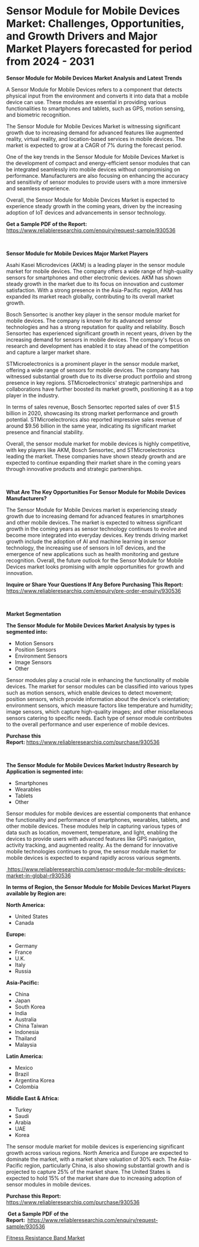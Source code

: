 <p><h1>Sensor Module for Mobile Devices Market: Challenges, Opportunities, and Growth Drivers and Major Market Players forecasted for period from 2024 - 2031</h1></p><p><strong>Sensor Module for Mobile Devices Market Analysis and Latest Trends</strong></p>
<p><p>A Sensor Module for Mobile Devices refers to a component that detects physical input from the environment and converts it into data that a mobile device can use. These modules are essential in providing various functionalities to smartphones and tablets, such as GPS, motion sensing, and biometric recognition.</p><p>The Sensor Module for Mobile Devices Market is witnessing significant growth due to increasing demand for advanced features like augmented reality, virtual reality, and location-based services in mobile devices. The market is expected to grow at a CAGR of 7% during the forecast period.</p><p>One of the key trends in the Sensor Module for Mobile Devices Market is the development of compact and energy-efficient sensor modules that can be integrated seamlessly into mobile devices without compromising on performance. Manufacturers are also focusing on enhancing the accuracy and sensitivity of sensor modules to provide users with a more immersive and seamless experience.</p><p>Overall, the Sensor Module for Mobile Devices Market is expected to experience steady growth in the coming years, driven by the increasing adoption of IoT devices and advancements in sensor technology.</p></p>
<p><strong>Get a Sample PDF of the Report:&nbsp;</strong> <a href="https://www.reliableresearchiq.com/enquiry/request-sample/930536">https://www.reliableresearchiq.com/enquiry/request-sample/930536</a></p>
<p>&nbsp;</p>
<p><strong>Sensor Module for Mobile Devices Major Market Players</strong></p>
<p><p>Asahi Kasei Microdevices (AKM) is a leading player in the sensor module market for mobile devices. The company offers a wide range of high-quality sensors for smartphones and other electronic devices. AKM has shown steady growth in the market due to its focus on innovation and customer satisfaction. With a strong presence in the Asia-Pacific region, AKM has expanded its market reach globally, contributing to its overall market growth.</p><p>Bosch Sensortec is another key player in the sensor module market for mobile devices. The company is known for its advanced sensor technologies and has a strong reputation for quality and reliability. Bosch Sensortec has experienced significant growth in recent years, driven by the increasing demand for sensors in mobile devices. The company's focus on research and development has enabled it to stay ahead of the competition and capture a larger market share.</p><p>STMicroelectronics is a prominent player in the sensor module market, offering a wide range of sensors for mobile devices. The company has witnessed substantial growth due to its diverse product portfolio and strong presence in key regions. STMicroelectronics' strategic partnerships and collaborations have further boosted its market growth, positioning it as a top player in the industry.</p><p>In terms of sales revenue, Bosch Sensortec reported sales of over $1.5 billion in 2020, showcasing its strong market performance and growth potential. STMicroelectronics also reported impressive sales revenue of around $9.56 billion in the same year, indicating its significant market presence and financial stability.</p><p>Overall, the sensor module market for mobile devices is highly competitive, with key players like AKM, Bosch Sensortec, and STMicroelectronics leading the market. These companies have shown steady growth and are expected to continue expanding their market share in the coming years through innovative products and strategic partnerships.</p></p>
<p>&nbsp;</p>
<p><strong>What Are The Key Opportunities For Sensor Module for Mobile Devices Manufacturers?</strong></p>
<p><p>The Sensor Module for Mobile Devices market is experiencing steady growth due to increasing demand for advanced features in smartphones and other mobile devices. The market is expected to witness significant growth in the coming years as sensor technology continues to evolve and become more integrated into everyday devices. Key trends driving market growth include the adoption of AI and machine learning in sensor technology, the increasing use of sensors in IoT devices, and the emergence of new applications such as health monitoring and gesture recognition. Overall, the future outlook for the Sensor Module for Mobile Devices market looks promising with ample opportunities for growth and innovation.</p></p>
<p><strong>Inquire or Share Your Questions If Any Before Purchasing This Report:</strong> <a href="https://www.reliableresearchiq.com/enquiry/pre-order-enquiry/930536">https://www.reliableresearchiq.com/enquiry/pre-order-enquiry/930536</a></p>
<p>&nbsp;</p>
<p><strong>Market Segmentation</strong></p>
<p><strong>The Sensor Module for Mobile Devices Market Analysis by types is segmented into:</strong></p>
<p><ul><li>Motion Sensors</li><li>Position Sensors</li><li>Environment Sensors</li><li>Image Sensors</li><li>Other</li></ul></p>
<p><p>Sensor modules play a crucial role in enhancing the functionality of mobile devices. The market for sensor modules can be classified into various types such as motion sensors, which enable devices to detect movement; position sensors, which provide information about the device's orientation; environment sensors, which measure factors like temperature and humidity; image sensors, which capture high-quality images; and other miscellaneous sensors catering to specific needs. Each type of sensor module contributes to the overall performance and user experience of mobile devices.</p></p>
<p><strong>Purchase this Report:&nbsp;</strong><a href="https://www.reliableresearchiq.com/purchase/930536">https://www.reliableresearchiq.com/purchase/930536</a></p>
<p>&nbsp;</p>
<p><strong>The Sensor Module for Mobile Devices Market Industry Research by Application is segmented into:</strong></p>
<p><ul><li>Smartphones</li><li>Wearables</li><li>Tablets</li><li>Other</li></ul></p>
<p><p>Sensor modules for mobile devices are essential components that enhance the functionality and performance of smartphones, wearables, tablets, and other mobile devices. These modules help in capturing various types of data such as location, movement, temperature, and light, enabling the devices to provide users with advanced features like GPS navigation, activity tracking, and augmented reality. As the demand for innovative mobile technologies continues to grow, the sensor module market for mobile devices is expected to expand rapidly across various segments.</p></p>
<p><a href="https://www.reliableresearchiq.com/sensor-module-for-mobile-devices-market-in-global-r930536">&nbsp;https://www.reliableresearchiq.com/sensor-module-for-mobile-devices-market-in-global-r930536</a></p>
<p><strong>In terms of Region, the Sensor Module for Mobile Devices Market Players available by Region are:</strong></p>
<p>
    <p> <strong> North America: </strong>
        <ul>
            <li>United States</li>
            <li>Canada</li>
        </ul>
        </p> 
    <p> <strong> Europe: </strong>
        <ul>
            <li>Germany</li>
            <li>France</li>
            <li>U.K.</li>
            <li>Italy</li>
            <li>Russia</li>
        </ul>
        </p> 
    <p> <strong> Asia-Pacific: </strong>
        <ul>
            <li>China</li>
            <li>Japan</li>
            <li>South Korea</li>
            <li>India</li>
            <li>Australia</li>
            <li>China Taiwan</li>
            <li>Indonesia</li>
            <li>Thailand</li>
            <li>Malaysia</li>
        </ul>
        </p> 
    <p> <strong> Latin America: </strong>
        <ul>
            <li>Mexico</li>
            <li>Brazil</li>
            <li>Argentina Korea</li>
            <li>Colombia</li>
        </ul>
        </p> 
    <p> <strong> Middle East & Africa: </strong>
        <ul>
            <li>Turkey</li>
            <li>Saudi</li>
            <li>Arabia</li>
            <li>UAE</li>
            <li>Korea</li>
        </ul>
    </p>
    </p>
<p><p>The sensor module market for mobile devices is experiencing significant growth across various regions. North America and Europe are expected to dominate the market, with a market share valuation of 30% each. The Asia-Pacific region, particularly China, is also showing substantial growth and is projected to capture 25% of the market share. The United States is expected to hold 15% of the market share due to increasing adoption of sensor modules in mobile devices.</p></p>
<p><strong>Purchase this Report: </strong><a href="https://www.reliableresearchiq.com/purchase/930536">https://www.reliableresearchiq.com/purchase/930536</a></p>
<p>&nbsp;<strong>Get a Sample PDF of the Report:&nbsp;&nbsp;</strong><a href="https://www.reliableresearchiq.com/enquiry/request-sample/930536">https://www.reliableresearchiq.com/enquiry/request-sample/930536</a></p>
<p><strong></strong></p>
<p><p><a href="https://medium.com/@alyciaebert/navigating-the-global-fitness-resistance-band-market-landscape-trends-forecasts-and-impact-ca4e55769045">Fitness Resistance Band Market</a></p></p>